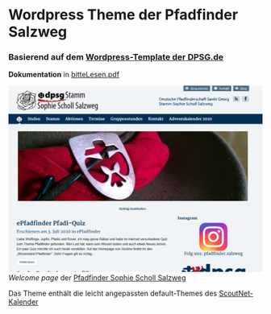# Wordpress Theme der Pfadfinder Salzweg
### Basierend auf dem [Wordpress-Template der DPSG.de](https://dpsg.de/de/fuer-mitglieder/oeffentlichkeitsarbeit/vorlagen/vorlagen-online/wordpress.html)

**Dokumentation** in [bitteLesen.pdf](bitteLesen.pdf)

![Screenshot der Pfadfinder Salzweg](screenshot.png)
_Welcome page_ der [Pfadfinder Sophie Scholl Salzweg](https://www.pfadfinder-salzweg.de)

Das Theme enthält die leicht angepassten default-Themes des [ScoutNet-Kalender](https://www.scoutnet.de/kalender/start)
